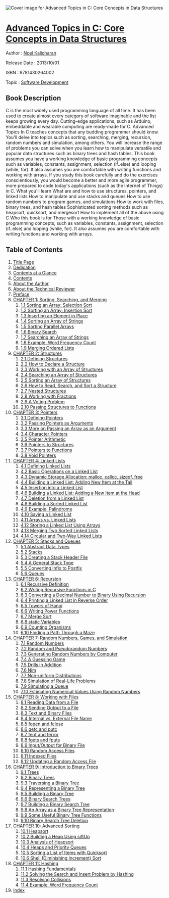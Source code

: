 ![Cover image for Advanced Topics in C: Core Concepts in Data Structures](https://imgdetail.ebookreading.net/cover/cover/software_development/EB9781430264002.jpg)

[Advanced Topics in C: Core Concepts in Data Structures](https://ebookreading.net/view/book/Advanced+Topics+in+C%3A+Core+Concepts+in+Data+Structures-EB9781430264002_1.html "Advanced Topics in C: Core Concepts in Data Structures")
====================================================================================================================

Author : [Noel Kalicharan](https://ebookreading.net/search/author/Noel+Kalicharan)

Release Date : 2013/10/01

ISBN : 9781430264002

Topic : [Software Development](https://ebookreading.net/search/category/software-development)

Book Description
-----------------

C is the most widely used programming language of all time. It has been used to create almost every category of software imaginable and the list keeps growing every day. Cutting-edge applications, such as Arduino, embeddable and wearable computing are ready-made for C.
Advanced Topics In C teaches concepts that any budding programmer should know. You'll delve into topics such as sorting, searching, merging, recursion, random numbers and simulation, among others. You will increase the range of problems you can solve when you learn how to manipulate versatile and popular data structures such as binary trees and hash tables.
This book assumes you have a working knowledge of basic programming concepts such as variables, constants, assignment, selection (if..else) and looping (while, for). It also assumes you are comfortable with writing functions and working with arrays.  If you study this book carefully and do the exercises conscientiously, you would become a better and more agile programmer, more prepared to code today's applications  (such as the Internet of Things) in C.
What you'll learn
What are and how to use structures, pointers, and linked lists
How to manipulate and use stacks and queues
How to use random numbers to program games, and simulations
How to work with files, binary trees, and hash tables
Sophisticated sorting methods such as heapsort, quicksort, and mergesort
How to implement all of the above using C
Who this book is for
Those with a working knowledge of basic programming concepts, such as variables, constants, assignment, selection (if..else) and looping (while, for). It also assumes you are comfortable with writing functions and working with arrays.
              
Table of Contents
-----------------

1. [Title Page](https://ebookreading.net/view/book/Advanced+Topics+in+C%3A+Core+Concepts+in+Data+Structures-EB9781430264002_2.html)
1. [Dedication](https://ebookreading.net/view/book/Advanced+Topics+in+C%3A+Core+Concepts+in+Data+Structures-EB9781430264002_4.html)
1. [Contents at a Glance](https://ebookreading.net/view/book/Advanced+Topics+in+C%3A+Core+Concepts+in+Data+Structures-EB9781430264002_5.html)
1. [Contents](https://ebookreading.net/view/book/Advanced+Topics+in+C%3A+Core+Concepts+in+Data+Structures-EB9781430264002_6.html)
1. [About the Author](https://ebookreading.net/view/book/Advanced+Topics+in+C%3A+Core+Concepts+in+Data+Structures-EB9781430264002_7.html)
1. [About the Technical Reviewer](https://ebookreading.net/view/book/Advanced+Topics+in+C%3A+Core+Concepts+in+Data+Structures-EB9781430264002_8.html)
1. [Preface](https://ebookreading.net/view/book/Advanced+Topics+in+C%3A+Core+Concepts+in+Data+Structures-EB9781430264002_9.html)
1. [CHAPTER 1: Sorting, Searching, and Merging](https://ebookreading.net/view/book/Advanced+Topics+in+C%3A+Core+Concepts+in+Data+Structures-EB9781430264002_10.html)
    1. [1.1 Sorting an Array: Selection Sort](https://ebookreading.net/view/book/Advanced+Topics+in+C%3A+Core+Concepts+in+Data+Structures-EB9781430264002_10.html#Sec1)
    1. [1.2 Sorting an Array: Insertion Sort](https://ebookreading.net/view/book/Advanced+Topics+in+C%3A+Core+Concepts+in+Data+Structures-EB9781430264002_10.html#Sec3)
    1. [1.3 Inserting an Element in Place](https://ebookreading.net/view/book/Advanced+Topics+in+C%3A+Core+Concepts+in+Data+Structures-EB9781430264002_10.html#Sec5)
    1. [1.4 Sorting an Array of Strings](https://ebookreading.net/view/book/Advanced+Topics+in+C%3A+Core+Concepts+in+Data+Structures-EB9781430264002_10.html#Sec6)
    1. [1.5 Sorting Parallel Arrays](https://ebookreading.net/view/book/Advanced+Topics+in+C%3A+Core+Concepts+in+Data+Structures-EB9781430264002_10.html#Sec7)
    1. [1.6 Binary Search](https://ebookreading.net/view/book/Advanced+Topics+in+C%3A+Core+Concepts+in+Data+Structures-EB9781430264002_10.html#Sec8)
    1. [1.7 Searching an Array of Strings](https://ebookreading.net/view/book/Advanced+Topics+in+C%3A+Core+Concepts+in+Data+Structures-EB9781430264002_10.html#Sec9)
    1. [1.8 Example: Word Frequency Count](https://ebookreading.net/view/book/Advanced+Topics+in+C%3A+Core+Concepts+in+Data+Structures-EB9781430264002_10.html#Sec10)
    1. [1.9 Merging Ordered Lists](https://ebookreading.net/view/book/Advanced+Topics+in+C%3A+Core+Concepts+in+Data+Structures-EB9781430264002_10.html#Sec11)
1. [CHAPTER 2: Structures](https://ebookreading.net/view/book/Advanced+Topics+in+C%3A+Core+Concepts+in+Data+Structures-EB9781430264002_11.html)
    1. [2.1 Defining Structures](https://ebookreading.net/view/book/Advanced+Topics+in+C%3A+Core+Concepts+in+Data+Structures-EB9781430264002_11.html#Sec1)
    1. [2.2 How to Declare a Structure](https://ebookreading.net/view/book/Advanced+Topics+in+C%3A+Core+Concepts+in+Data+Structures-EB9781430264002_11.html#Sec2)
    1. [2.3 Working with an Array of Structures](https://ebookreading.net/view/book/Advanced+Topics+in+C%3A+Core+Concepts+in+Data+Structures-EB9781430264002_11.html#Sec4)
    1. [2.4 Searching an Array of Structures](https://ebookreading.net/view/book/Advanced+Topics+in+C%3A+Core+Concepts+in+Data+Structures-EB9781430264002_11.html#Sec5)
    1. [2.5 Sorting an Array of Structures](https://ebookreading.net/view/book/Advanced+Topics+in+C%3A+Core+Concepts+in+Data+Structures-EB9781430264002_11.html#Sec6)
    1. [2.6 How to Read, Search, and Sort a Structure](https://ebookreading.net/view/book/Advanced+Topics+in+C%3A+Core+Concepts+in+Data+Structures-EB9781430264002_11.html#Sec7)
    1. [2.7 Nested Structures](https://ebookreading.net/view/book/Advanced+Topics+in+C%3A+Core+Concepts+in+Data+Structures-EB9781430264002_11.html#Sec8)
    1. [2.8 Working with Fractions](https://ebookreading.net/view/book/Advanced+Topics+in+C%3A+Core+Concepts+in+Data+Structures-EB9781430264002_11.html#Sec9)
    1. [2.9 A Voting Problem](https://ebookreading.net/view/book/Advanced+Topics+in+C%3A+Core+Concepts+in+Data+Structures-EB9781430264002_11.html#Sec11)
    1. [2.10 Passing Structures to Functions](https://ebookreading.net/view/book/Advanced+Topics+in+C%3A+Core+Concepts+in+Data+Structures-EB9781430264002_11.html#Sec12)
1. [CHAPTER 3: Pointers](https://ebookreading.net/view/book/Advanced+Topics+in+C%3A+Core+Concepts+in+Data+Structures-EB9781430264002_12.html)
    1. [3.1 Defining Pointers](https://ebookreading.net/view/book/Advanced+Topics+in+C%3A+Core+Concepts+in+Data+Structures-EB9781430264002_12.html#Sec1)
    1. [3.2 Passing Pointers as Arguments](https://ebookreading.net/view/book/Advanced+Topics+in+C%3A+Core+Concepts+in+Data+Structures-EB9781430264002_12.html#Sec2)
    1. [3.3 More on Passing an Array as an Argument](https://ebookreading.net/view/book/Advanced+Topics+in+C%3A+Core+Concepts+in+Data+Structures-EB9781430264002_12.html#Sec3)
    1. [3.4 Character Pointers](https://ebookreading.net/view/book/Advanced+Topics+in+C%3A+Core+Concepts+in+Data+Structures-EB9781430264002_12.html#Sec4)
    1. [3.5 Pointer Arithmetic](https://ebookreading.net/view/book/Advanced+Topics+in+C%3A+Core+Concepts+in+Data+Structures-EB9781430264002_12.html#Sec5)
    1. [3.6 Pointers to Structures](https://ebookreading.net/view/book/Advanced+Topics+in+C%3A+Core+Concepts+in+Data+Structures-EB9781430264002_12.html#Sec6)
    1. [3.7 Pointers to Functions](https://ebookreading.net/view/book/Advanced+Topics+in+C%3A+Core+Concepts+in+Data+Structures-EB9781430264002_12.html#Sec7)
    1. [3.8 Void Pointers](https://ebookreading.net/view/book/Advanced+Topics+in+C%3A+Core+Concepts+in+Data+Structures-EB9781430264002_12.html#Sec8)
1. [CHAPTER 4: Linked Lists](https://ebookreading.net/view/book/Advanced+Topics+in+C%3A+Core+Concepts+in+Data+Structures-EB9781430264002_13.html)
    1. [4.1 Defining Linked Lists](https://ebookreading.net/view/book/Advanced+Topics+in+C%3A+Core+Concepts+in+Data+Structures-EB9781430264002_13.html#Sec1)
    1. [4.2 Basic Operations on a Linked List ](https://ebookreading.net/view/book/Advanced+Topics+in+C%3A+Core+Concepts+in+Data+Structures-EB9781430264002_13.html#Sec2)
    1. [4.3 Dynamic Storage Allocation: malloc, calloc, sizeof, free](https://ebookreading.net/view/book/Advanced+Topics+in+C%3A+Core+Concepts+in+Data+Structures-EB9781430264002_13.html#Sec6)
    1. [4.4 Building a Linked List: Adding New Item at the Tail](https://ebookreading.net/view/book/Advanced+Topics+in+C%3A+Core+Concepts+in+Data+Structures-EB9781430264002_13.html#Sec11)
    1. [4.5 Insertion into a Linked List](https://ebookreading.net/view/book/Advanced+Topics+in+C%3A+Core+Concepts+in+Data+Structures-EB9781430264002_13.html#Sec12)
    1. [4.6 Building a Linked List: Adding a New Item at the Head](https://ebookreading.net/view/book/Advanced+Topics+in+C%3A+Core+Concepts+in+Data+Structures-EB9781430264002_13.html#Sec13)
    1. [4.7 Deletion from a Linked List](https://ebookreading.net/view/book/Advanced+Topics+in+C%3A+Core+Concepts+in+Data+Structures-EB9781430264002_13.html#Sec14)
    1. [4.8 Building a Sorted Linked List](https://ebookreading.net/view/book/Advanced+Topics+in+C%3A+Core+Concepts+in+Data+Structures-EB9781430264002_13.html#Sec15)
    1. [4.9 Example: Palindrome](https://ebookreading.net/view/book/Advanced+Topics+in+C%3A+Core+Concepts+in+Data+Structures-EB9781430264002_13.html#Sec16)
    1. [4.10 Saving a Linked List](https://ebookreading.net/view/book/Advanced+Topics+in+C%3A+Core+Concepts+in+Data+Structures-EB9781430264002_13.html#Sec17)
    1. [4.11 Arrays vs. Linked Lists](https://ebookreading.net/view/book/Advanced+Topics+in+C%3A+Core+Concepts+in+Data+Structures-EB9781430264002_13.html#Sec18)
    1. [4.12 Storing a Linked List Using Arrays](https://ebookreading.net/view/book/Advanced+Topics+in+C%3A+Core+Concepts+in+Data+Structures-EB9781430264002_13.html#Sec19)
    1. [4.13 Merging Two Sorted Linked Lists](https://ebookreading.net/view/book/Advanced+Topics+in+C%3A+Core+Concepts+in+Data+Structures-EB9781430264002_13.html#Sec20)
    1. [4.14 Circular and Two-Way Linked Lists](https://ebookreading.net/view/book/Advanced+Topics+in+C%3A+Core+Concepts+in+Data+Structures-EB9781430264002_13.html#Sec21)
1. [CHAPTER 5: Stacks and Queues](https://ebookreading.net/view/book/Advanced+Topics+in+C%3A+Core+Concepts+in+Data+Structures-EB9781430264002_14.html)
    1. [5.1 Abstract Data Types](https://ebookreading.net/view/book/Advanced+Topics+in+C%3A+Core+Concepts+in+Data+Structures-EB9781430264002_14.html#Sec1)
    1. [5.2 Stacks](https://ebookreading.net/view/book/Advanced+Topics+in+C%3A+Core+Concepts+in+Data+Structures-EB9781430264002_14.html#Sec2)
    1. [5.3 Creating a Stack Header File](https://ebookreading.net/view/book/Advanced+Topics+in+C%3A+Core+Concepts+in+Data+Structures-EB9781430264002_14.html#Sec5)
    1. [5.4 A General Stack Type](https://ebookreading.net/view/book/Advanced+Topics+in+C%3A+Core+Concepts+in+Data+Structures-EB9781430264002_14.html#Sec6)
    1. [5.5 Converting Infix to Postfix](https://ebookreading.net/view/book/Advanced+Topics+in+C%3A+Core+Concepts+in+Data+Structures-EB9781430264002_14.html#Sec8)
    1. [5.6 Queues](https://ebookreading.net/view/book/Advanced+Topics+in+C%3A+Core+Concepts+in+Data+Structures-EB9781430264002_14.html#Sec10)
1. [CHAPTER 6: Recursion](https://ebookreading.net/view/book/Advanced+Topics+in+C%3A+Core+Concepts+in+Data+Structures-EB9781430264002_15.html)
    1. [6.1 Recursive Definition](https://ebookreading.net/view/book/Advanced+Topics+in+C%3A+Core+Concepts+in+Data+Structures-EB9781430264002_15.html#Sec1)
    1. [6.2 Writing Recursive Functions in C](https://ebookreading.net/view/book/Advanced+Topics+in+C%3A+Core+Concepts+in+Data+Structures-EB9781430264002_15.html#Sec2)
    1. [6.3 Converting a Decimal Number to Binary Using Recursion](https://ebookreading.net/view/book/Advanced+Topics+in+C%3A+Core+Concepts+in+Data+Structures-EB9781430264002_15.html#Sec3)
    1. [6.4 Printing a Linked List in Reverse Order](https://ebookreading.net/view/book/Advanced+Topics+in+C%3A+Core+Concepts+in+Data+Structures-EB9781430264002_15.html#Sec4)
    1. [6.5 Towers of Hanoi](https://ebookreading.net/view/book/Advanced+Topics+in+C%3A+Core+Concepts+in+Data+Structures-EB9781430264002_15.html#Sec5)
    1. [6.6 Writing Power Functions](https://ebookreading.net/view/book/Advanced+Topics+in+C%3A+Core+Concepts+in+Data+Structures-EB9781430264002_15.html#Sec6)
    1. [6.7 Merge Sort](https://ebookreading.net/view/book/Advanced+Topics+in+C%3A+Core+Concepts+in+Data+Structures-EB9781430264002_15.html#Sec7)
    1. [6.8 static Variables](https://ebookreading.net/view/book/Advanced+Topics+in+C%3A+Core+Concepts+in+Data+Structures-EB9781430264002_15.html#Sec8)
    1. [6.9 Counting Organisms](https://ebookreading.net/view/book/Advanced+Topics+in+C%3A+Core+Concepts+in+Data+Structures-EB9781430264002_15.html#Sec11)
    1. [6.10 Finding a Path Through a Maze](https://ebookreading.net/view/book/Advanced+Topics+in+C%3A+Core+Concepts+in+Data+Structures-EB9781430264002_15.html#Sec12)
1. [CHAPTER 7: Random Numbers, Games, and Simulation](https://ebookreading.net/view/book/Advanced+Topics+in+C%3A+Core+Concepts+in+Data+Structures-EB9781430264002_16.html)
    1. [7.1 Random Numbers](https://ebookreading.net/view/book/Advanced+Topics+in+C%3A+Core+Concepts+in+Data+Structures-EB9781430264002_16.html#Sec1)
    1. [7.2 Random and Pseudorandom Numbers](https://ebookreading.net/view/book/Advanced+Topics+in+C%3A+Core+Concepts+in+Data+Structures-EB9781430264002_16.html#Sec2)
    1. [7.3 Generating Random Numbers by Computer](https://ebookreading.net/view/book/Advanced+Topics+in+C%3A+Core+Concepts+in+Data+Structures-EB9781430264002_16.html#Sec3)
    1. [7.4 A Guessing Game](https://ebookreading.net/view/book/Advanced+Topics+in+C%3A+Core+Concepts+in+Data+Structures-EB9781430264002_16.html#Sec4)
    1. [7.5 Drills in Addition](https://ebookreading.net/view/book/Advanced+Topics+in+C%3A+Core+Concepts+in+Data+Structures-EB9781430264002_16.html#Sec5)
    1. [7.6 Nim](https://ebookreading.net/view/book/Advanced+Topics+in+C%3A+Core+Concepts+in+Data+Structures-EB9781430264002_16.html#Sec6)
    1. [7.7 Non-uniform Distributions](https://ebookreading.net/view/book/Advanced+Topics+in+C%3A+Core+Concepts+in+Data+Structures-EB9781430264002_16.html#Sec7)
    1. [7.8 Simulation of Real-Life Problems](https://ebookreading.net/view/book/Advanced+Topics+in+C%3A+Core+Concepts+in+Data+Structures-EB9781430264002_16.html#Sec9)
    1. [7.9 Simulating a Queue](https://ebookreading.net/view/book/Advanced+Topics+in+C%3A+Core+Concepts+in+Data+Structures-EB9781430264002_16.html#Sec10)
    1. [7.10 Estimating Numerical Values Using Random Numbers](https://ebookreading.net/view/book/Advanced+Topics+in+C%3A+Core+Concepts+in+Data+Structures-EB9781430264002_16.html#Sec12)
1. [CHAPTER 8: Working with Files](https://ebookreading.net/view/book/Advanced+Topics+in+C%3A+Core+Concepts+in+Data+Structures-EB9781430264002_17.html)
    1. [8.1 Reading Data from a File](https://ebookreading.net/view/book/Advanced+Topics+in+C%3A+Core+Concepts+in+Data+Structures-EB9781430264002_17.html#Sec1)
    1. [8.2 Sending Output to a File](https://ebookreading.net/view/book/Advanced+Topics+in+C%3A+Core+Concepts+in+Data+Structures-EB9781430264002_17.html#Sec4)
    1. [8.3 Text and Binary Files](https://ebookreading.net/view/book/Advanced+Topics+in+C%3A+Core+Concepts+in+Data+Structures-EB9781430264002_17.html#Sec6)
    1. [8.4 Internal vs. External File Name](https://ebookreading.net/view/book/Advanced+Topics+in+C%3A+Core+Concepts+in+Data+Structures-EB9781430264002_17.html#Sec7)
    1. [8.5 fopen and fclose](https://ebookreading.net/view/book/Advanced+Topics+in+C%3A+Core+Concepts+in+Data+Structures-EB9781430264002_17.html#Sec8)
    1. [8.6 getc and putc](https://ebookreading.net/view/book/Advanced+Topics+in+C%3A+Core+Concepts+in+Data+Structures-EB9781430264002_17.html#Sec9)
    1. [8.7 feof and ferror](https://ebookreading.net/view/book/Advanced+Topics+in+C%3A+Core+Concepts+in+Data+Structures-EB9781430264002_17.html#Sec10)
    1. [8.8 fgets and fputs](https://ebookreading.net/view/book/Advanced+Topics+in+C%3A+Core+Concepts+in+Data+Structures-EB9781430264002_17.html#Sec11)
    1. [8.9 Input/Output for Binary File](https://ebookreading.net/view/book/Advanced+Topics+in+C%3A+Core+Concepts+in+Data+Structures-EB9781430264002_17.html#Sec13)
    1. [8.10 Random Access Files](https://ebookreading.net/view/book/Advanced+Topics+in+C%3A+Core+Concepts+in+Data+Structures-EB9781430264002_17.html#Sec15)
    1. [8.11 Indexed Files](https://ebookreading.net/view/book/Advanced+Topics+in+C%3A+Core+Concepts+in+Data+Structures-EB9781430264002_17.html#Sec17)
    1. [8.12 Updating a Random Access File](https://ebookreading.net/view/book/Advanced+Topics+in+C%3A+Core+Concepts+in+Data+Structures-EB9781430264002_17.html#Sec18)
1. [CHAPTER 9: Introduction to Binary Trees](https://ebookreading.net/view/book/Advanced+Topics+in+C%3A+Core+Concepts+in+Data+Structures-EB9781430264002_18.html)
    1. [9.1 Trees](https://ebookreading.net/view/book/Advanced+Topics+in+C%3A+Core+Concepts+in+Data+Structures-EB9781430264002_18.html#Sec1)
    1. [9.2 Binary Trees](https://ebookreading.net/view/book/Advanced+Topics+in+C%3A+Core+Concepts+in+Data+Structures-EB9781430264002_18.html#Sec2)
    1. [9.3 Traversing a Binary Tree](https://ebookreading.net/view/book/Advanced+Topics+in+C%3A+Core+Concepts+in+Data+Structures-EB9781430264002_18.html#Sec3)
    1. [9.4 Representing a Binary Tree](https://ebookreading.net/view/book/Advanced+Topics+in+C%3A+Core+Concepts+in+Data+Structures-EB9781430264002_18.html#Sec4)
    1. [9.5 Building a Binary Tree](https://ebookreading.net/view/book/Advanced+Topics+in+C%3A+Core+Concepts+in+Data+Structures-EB9781430264002_18.html#Sec5)
    1. [9.6 Binary Search Trees](https://ebookreading.net/view/book/Advanced+Topics+in+C%3A+Core+Concepts+in+Data+Structures-EB9781430264002_18.html#Sec6)
    1. [9.7 Building a Binary Search Tree](https://ebookreading.net/view/book/Advanced+Topics+in+C%3A+Core+Concepts+in+Data+Structures-EB9781430264002_18.html#Sec7)
    1. [9.8 An Array as a Binary Tree Representation](https://ebookreading.net/view/book/Advanced+Topics+in+C%3A+Core+Concepts+in+Data+Structures-EB9781430264002_18.html#Sec9)
    1. [9.9 Some Useful Binary Tree Functions](https://ebookreading.net/view/book/Advanced+Topics+in+C%3A+Core+Concepts+in+Data+Structures-EB9781430264002_18.html#Sec10)
    1. [9.10 Binary Search Tree Deletion](https://ebookreading.net/view/book/Advanced+Topics+in+C%3A+Core+Concepts+in+Data+Structures-EB9781430264002_18.html#Sec11)
1. [CHAPTER 10: Advanced Sorting](https://ebookreading.net/view/book/Advanced+Topics+in+C%3A+Core+Concepts+in+Data+Structures-EB9781430264002_19.html)
    1. [10.1 Heapsort](https://ebookreading.net/view/book/Advanced+Topics+in+C%3A+Core+Concepts+in+Data+Structures-EB9781430264002_19.html#Sec1)
    1. [10.2 Building a Heap Using siftUp](https://ebookreading.net/view/book/Advanced+Topics+in+C%3A+Core+Concepts+in+Data+Structures-EB9781430264002_19.html#Sec4)
    1. [10.3 Analysis of Heapsort](https://ebookreading.net/view/book/Advanced+Topics+in+C%3A+Core+Concepts+in+Data+Structures-EB9781430264002_19.html#Sec5)
    1. [10.4 Heaps and Priority Queues](https://ebookreading.net/view/book/Advanced+Topics+in+C%3A+Core+Concepts+in+Data+Structures-EB9781430264002_19.html#Sec6)
    1. [10.5 Sorting a List of Items with Quicksort](https://ebookreading.net/view/book/Advanced+Topics+in+C%3A+Core+Concepts+in+Data+Structures-EB9781430264002_19.html#Sec7)
    1. [10.6 Shell (Diminishing Increment) Sort](https://ebookreading.net/view/book/Advanced+Topics+in+C%3A+Core+Concepts+in+Data+Structures-EB9781430264002_19.html#Sec11)
1. [CHAPTER 11: Hashing](https://ebookreading.net/view/book/Advanced+Topics+in+C%3A+Core+Concepts+in+Data+Structures-EB9781430264002_20.html)
    1. [11.1 Hashing Fundamentals](https://ebookreading.net/view/book/Advanced+Topics+in+C%3A+Core+Concepts+in+Data+Structures-EB9781430264002_20.html#Sec1)
    1. [11.2 Solving the Search and Insert Problem by Hashing](https://ebookreading.net/view/book/Advanced+Topics+in+C%3A+Core+Concepts+in+Data+Structures-EB9781430264002_20.html#Sec3)
    1. [11.3 Resolving Collisions](https://ebookreading.net/view/book/Advanced+Topics+in+C%3A+Core+Concepts+in+Data+Structures-EB9781430264002_20.html#Sec6)
    1. [11.4 Example: Word Frequency Count](https://ebookreading.net/view/book/Advanced+Topics+in+C%3A+Core+Concepts+in+Data+Structures-EB9781430264002_20.html#Sec11)
1. [Index](https://ebookreading.net/view/book/Advanced+Topics+in+C%3A+Core+Concepts+in+Data+Structures-EB9781430264002_21.html)
